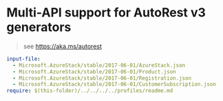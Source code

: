 # Multi-API support for AutoRest v3 generators

> see https://aka.ms/autorest

``` yaml $(enable-multi-api)
input-file:
  - Microsoft.AzureStack/stable/2017-06-01/AzureStack.json
  - Microsoft.AzureStack/stable/2017-06-01/Product.json
  - Microsoft.AzureStack/stable/2017-06-01/Registration.json
  - Microsoft.AzureStack/stable/2017-06-01/CustomerSubscription.json
require: $(this-folder)/../../../../profiles/readme.md
```

